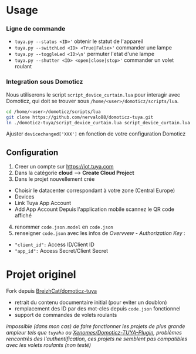 # Usage

### Ligne de commande
  
- `tuya.py --status <ID>'` obtenir le statut de l'appareil
- `tuya.py --switchLed <ID> <True|False>'` commander une lampe
- `tuya.py --toggleLed <ID>\n'` permuter l'etat d'une lampe
- `tuya.py --shutter <ID> <open|close|stop>'` commander un volet roulant

### Integration sous Domoticz
Nous utiliserons le script `script_device_curtain.lua` pour interagir avec Domoticz, qui doit se trouver sous `/home/<user>/domoticz/scripts/lua`. 
```sh
cd /home/<user>/domoticz/scripts/lua 
git clone https://github.com/nervalo88/domoticz-tuya.git
ln ./domoticz-tuya/script_device_curtain.lua script_device_curtain.lua 
```
Ajuster `devicechanged['XXX']` en fonction de votre configuration Domoticz


## Configuration
1. Creer un compte sur https://iot.tuya.com
2. Dans la catégorie __cloud__ -->  **Create Cloud Project** 
3. Dans le projet nouvellement crée
  - Choisir le datacenter correspondant à votre zone (Central Europe)
  - Devices
  - Link Tuya App Account
  - Add App Account
Depuis l'application mobile scannez le QR code affiché
4. renommer `code.json.model` en `code.json`
5. renseigner `code.json` avec les infos de *Overvvew - Authorization Key* :
  -  `"client_id":` Access ID/Client ID
  -  `"app_id":` Access Secret/Client Secret

# Projet originel
Fork depuis [BreizhCat/domoticz-tuya](https://github.com/BreizhCat/domoticz-tuya)

- retrait du contenu documentaire initial (pour eviter un doublon)
- remplacement des ID par des mot-cles depuis `code.json` fonctionnel
- support de commandes de volets roulants 

*impossible (dans mon cas) de faire fonctionner les projets de plus grande ampleur tels que `tuyaha` ou [Xenomes/Domoticz-TUYA-Plugin](https://github.com/Xenomes/Domoticz-TUYA-Plugin), problèmes rencontrès des l'authentification, ces projets ne semblent pas compatibles avec les volets roulants (non testé)*
